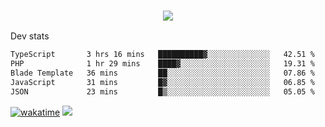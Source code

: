 <h3 align="center">
  <a href="https://github.com/spoopy2023">
      <img src="https://github-profile-trophy.vercel.app/?username=Spoopy2023&no-bg=true&no-frame=true">
  </a>
</h3>

Dev stats
<!--START_SECTION:waka-->

```txt
TypeScript       3 hrs 16 mins   ██████████▓░░░░░░░░░░░░░░   42.51 %
PHP              1 hr 29 mins    ████▓░░░░░░░░░░░░░░░░░░░░   19.31 %
Blade Template   36 mins         ██░░░░░░░░░░░░░░░░░░░░░░░   07.86 %
JavaScript       31 mins         █▓░░░░░░░░░░░░░░░░░░░░░░░   06.85 %
JSON             23 mins         █▒░░░░░░░░░░░░░░░░░░░░░░░   05.05 %
```

<!--END_SECTION:waka-->
[![wakatime](https://wakatime.com/badge/user/018ece4c-ff65-47b1-86a2-26e4e720c978.svg)](https://wakatime.com/@mac_g)
<img src="https://camo.githubusercontent.com/935c1e1091fb0ce9d975d06263ed4bc014721cd7e52b557f59b07c85da01afe3/68747470733a2f2f6b6f6d617265762e636f6d2f67687076632f3f757365726e616d653d5843726166744d616e3532266c6162656c3d566965777326636f6c6f723d626c7565267374796c653d706c6173746963">
